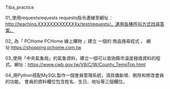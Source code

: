 Tiba_practice

01_使用requestsrequests requests指令連線至網址：http://teaching.XXXXXXXXXXXXXx/test/requests/，運用各種呼叫方式找尋答案。

02_ 為「 PCHome PCHome 線上購物 」建立 一個的 商品搜尋程式 。 網址:https://shopping.pchome.com.tw

03_使用「中央氣象局」的氣象資料，建立一個可以查詢縣市溫度極值資料的程式。網址：https://www.cwb.gov.tw/V8/C/W/County_TempTop.html

04_用Python搭配MySQL製作一個會員管理系統，須具備新增、刪除和修改會員的功能。 會員的資料欄位包含姓名、生日、地址等三個欄位。
